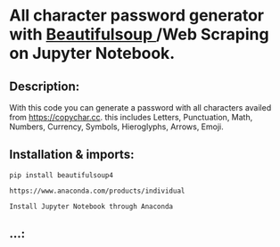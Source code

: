 # **All character** password generator  with [Beautifulsoup ](google.com) /Web Scraping on Jupyter Notebook.



## Description:

With this code you can generate a password with all characters availed from https://copychar.cc. this includes Letters, Punctuation, Math, Numbers, Currency, Symbols, Hieroglyphs, Arrows, Emoji.

## Installation & imports:

`pip install beautifulsoup4`

`https://www.anaconda.com/products/individual`

`Install Jupyter Notebook through Anaconda`

## ...:



